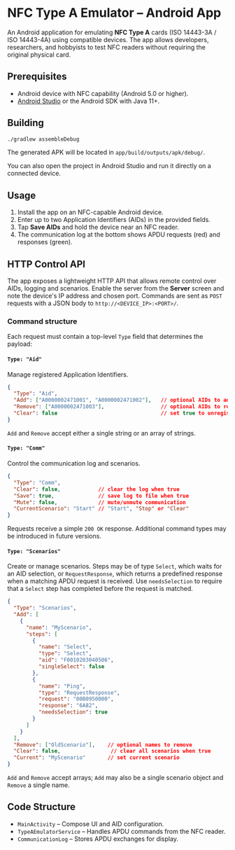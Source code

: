 # NFC Type A Emulator – Android App

An Android application for emulating **NFC Type A** cards (ISO 14443-3A / ISO 14443-4A) using compatible devices.
The app allows developers, researchers, and hobbyists to test NFC readers without requiring the original physical card.

## Prerequisites

- Android device with NFC capability (Android 5.0 or higher).
- [Android Studio](https://developer.android.com/studio) or the Android SDK with Java 11+.

## Building

```bash
./gradlew assembleDebug
```

The generated APK will be located in `app/build/outputs/apk/debug/`.

You can also open the project in Android Studio and run it directly on a connected device.

## Usage

1. Install the app on an NFC-capable Android device.
2. Enter up to two Application Identifiers (AIDs) in the provided fields.
3. Tap **Save AIDs** and hold the device near an NFC reader.
4. The communication log at the bottom shows APDU requests (red) and responses (green).

## HTTP Control API

The app exposes a lightweight HTTP API that allows remote control over AIDs,
logging and scenarios. Enable the server from the **Server** screen and note
the device's IP address and chosen port. Commands are sent as `POST` requests
with a JSON body to `http://<DEVICE_IP>:<PORT>/`.

### Command structure

Each request must contain a top-level `Type` field that determines the payload:

#### `Type: "Aid"`

Manage registered Application Identifiers.

```json
{
  "Type": "Aid",
  "Add": ["A0000002471001", "A0000002471002"],   // optional AIDs to add
  "Remove": ["A0000002471003"],                  // optional AIDs to remove
  "Clear": false                                 // set true to unregister all AIDs
}
```
`Add` and `Remove` accept either a single string or an array of strings.

#### `Type: "Comm"`

Control the communication log and scenarios.

```json
{
  "Type": "Comm",
  "Clear": false,            // clear the log when true
  "Save": true,              // save log to file when true
  "Mute": false,             // mute/unmute communication
  "CurrentScenario": "Start" // "Start", "Stop" or "Clear"
}
```

Requests receive a simple `200 OK` response. Additional command types may be
introduced in future versions.

#### `Type: "Scenarios"`

Create or manage scenarios.
Steps may be of type `Select`, which waits for an AID selection, or
`RequestResponse`, which returns a predefined response when a matching APDU
request is received. Use `needsSelection` to require that a `Select` step has
completed before the request is matched.

```json
{
  "Type": "Scenarios",
  "Add": [
    {
      "name": "MyScenario",
      "steps": [
        {
          "name": "Select",
          "type": "Select",
          "aid": "F0010203040506",
          "singleSelect": false
        },
        {
          "name": "Ping",
          "type": "RequestResponse",
          "request": "00B0950000",
          "response": "6A82",
          "needsSelection": true
        }
      ]
    }
  ],
  "Remove": ["OldScenario"],    // optional names to remove
  "Clear": false,                // clear all scenarios when true
  "Current": "MyScenario"       // set current scenario
}
```
`Add` and `Remove` accept arrays; `Add` may also be a single scenario object and `Remove` a single name.

## Code Structure

- `MainActivity` – Compose UI and AID configuration.
- `TypeAEmulatorService` – Handles APDU commands from the NFC reader.
- `CommunicationLog` – Stores APDU exchanges for display.
